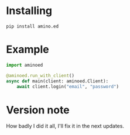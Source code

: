 # Installing
```
pip install amino.ed
```

# Example
```py
import aminoed

@aminoed.run_with_client()
async def main(client: aminoed.Client):
    await client.login("email", "password")

```

# Version note
How badly I did it all, I'll fix it in the next updates.
